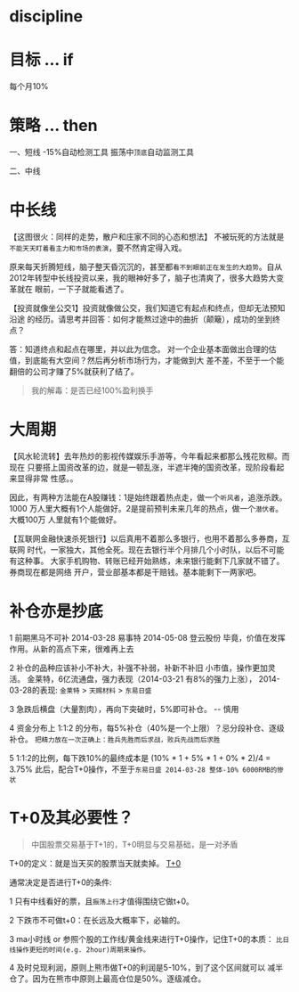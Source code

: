 # discipline

# 目标 ... if

  每个月10%

# 策略 ... then 

  一、短线
    -15%自动检测工具
    振荡中`顶底`自动监测工具

  二、中线

# 中长线

  【这图很火：同样的走势，散户和庄家不同的心态和想法】
  不被玩死的方法就是`不能天天盯着看主力和市场的表演`，要不然肯定得入戏。

  原来每天折腾短线，脑子整天昏沉沉的，甚至都`看不到眼前正在发生的大趋势`。自从
  2012年转型中长线投资以来，我的眼神好多了，脑子也清爽了，很多大趋势大变革就在
  眼前，一下子就能看透了。

  【投资就像坐公交1】投资就像做公交，我们知道它有起点和终点，但却无法预知沿途
  的经历。请思考并回答：如何才能熬过途中的曲折（颠簸），成功的坐到终点？

  答：知道终点和起点在哪里，并以此为信念。
  对一个企业基本面做出合理的估值，到底能有大空间？然后再分析市场行为，才能做到大
  差不差，不至于一个能翻倍的公司才赚了5%就获利了结了。

  > 我的解毒：是否已经100%盈利换手

# 大周期

  【风水轮流转】去年热炒的影视传媒娱乐手游等，今年看起来都那么残花败柳。而现在
  只要搭上国资改革的边，就是一顿乱涨，半遮半掩的国资改革，现阶段看起来显得非常
  性感。。

  因此，有两种方法能在A股赚钱：1是始终跟着热点走，做一个`听风者`，追涨杀跌。1000
  万人里大概有1个人能做好。2是提前预判未来几年的热点，做一个`潜伏者`。大概100万
  人里就有1个能做好。

  【互联网金融快速杀死银行】以后真用不着那么多银行，也用不着那么多券商，互联网
  时代，一家独大，其他全死。现在去银行半个月排几个小时队，以后不可能有这种事。
  大家手机购物、转账已经开始熟练，未来银行能剩下几家就不错了。券商现在都是网络
  开户，营业部基本都是干赔钱。基本能剩下一两家吧。

# 补仓亦是抄底

  1 前期黑马不可补
    2014-03-28 易事特 
    2014-05-08 登云股份 
    毕竟，价值在发挥作用。从新的高点下来，很难再上去

  2 补仓的品种应该补小不补大，补强不补弱，补新不补旧
    小市值，操作更加灵活。
    金莱特，6亿流通盘，强力表现（2014-03-21 有8%的强力上涨），
    2014-03-28的表现: `金莱特` > `天赐材料` > `东易日盛`

  3 急跌后横盘（大量割肉），再向下突破时，5%即可补仓。  -- 慎用

  4 资金分布上 1:1:2 的分布，每5%补仓（40%是一个上限）？忌分段补仓、逐级补仓。
    `把精力放在一次正确上：胜兵先胜而后求战，败兵先战而后求胜` 

  5 1:1:2的比例，每下跌10%的最终成本是
    (10% * 1 + 5% * 1 + 0% * 2)/4 = 3.75%
    此后，配合T+0操作，不至于`东易日盛 2014-03-28 整体-10% 6000RMB的惨状`

# T+0及其必要性？

  > 中国股票交易基于T+1的，T+0明显与交易基础，是一对矛盾

  T+0的定义：就是当天买的股票当天就卖掉。
  [T+0](http://jingyan.baidu.com/article/9c69d48f69a24b13c9024eb6.html)

  通常决定是否进行T+0的条件: 

  1 只有中线看好的票，且`振荡上行`才值得围绕它做t+0。

  2 下跌市不可做t+0：在长远及大概率下，必输的。

  3 ma小时线 or 参照个股的工作线/黄金线来进行T+0操作，记住T+0的本质：
    `比日线操作更短的时间(e.g. 2hour)周期来操作。`

  4 及时兑现利润，原则上熊市做T+0的利润是5-10%，到了这个区间就可以
    减半仓了。因为在熊市中原则上最高仓位是50%。逐级减仓。

